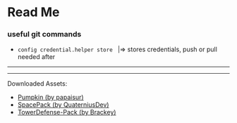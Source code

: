 # Read Me

### useful git commands
- `config credential.helper store` &nbsp; |=> stores credentials, push or pull needed after

---
---
Downloaded Assets:
- [Pumpkin (by papaisur)](https://free3d.com/3d-model/pumpkin-57117.html)
- [SpacePack (by QuaterniusDev)](https://www.reddit.com/r/gamedev/comments/4czlr5/weekly_lowpoly_pack_space_vol1/)
- [TowerDefense-Pack (by Brackey)]([Brackeys](http://devassets.com/assets/tower-defense-assets/))